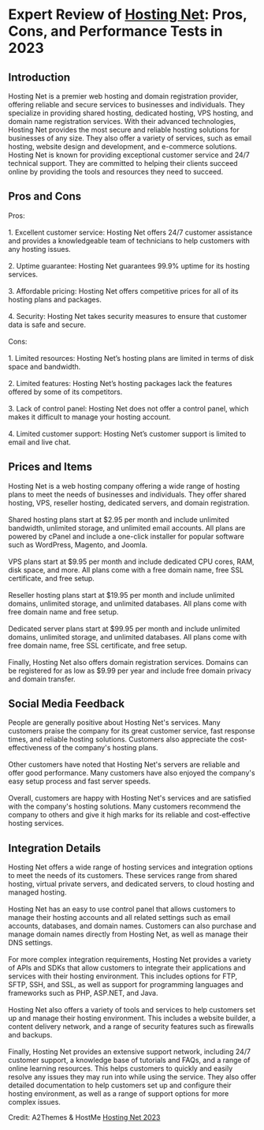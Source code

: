 <h1>Expert Review of <a href="https://a2themes.com/hosting-net-reviews">Hosting Net</a>: Pros, Cons, and Performance Tests in 2023</h1>
<h2>Introduction</h2>
Hosting Net is a premier web hosting and domain registration provider, offering reliable and secure services to businesses and individuals. They specialize in providing shared hosting, dedicated hosting, VPS hosting, and domain name registration services. With their advanced technologies, Hosting Net provides the most secure and reliable hosting solutions for businesses of any size. They also offer a variety of services, such as email hosting, website design and development, and e-commerce solutions. Hosting Net is known for providing exceptional customer service and 24/7 technical support. They are committed to helping their clients succeed online by providing the tools and resources they need to succeed.
<h2>Pros and Cons</h2>
Pros:<br><br>1. Excellent customer service: Hosting Net offers 24/7 customer assistance and provides a knowledgeable team of technicians to help customers with any hosting issues.<br><br>2. Uptime guarantee: Hosting Net guarantees 99.9% uptime for its hosting services.<br><br>3. Affordable pricing: Hosting Net offers competitive prices for all of its hosting plans and packages.<br><br>4. Security: Hosting Net takes security measures to ensure that customer data is safe and secure.<br><br>Cons:<br><br>1. Limited resources: Hosting Net’s hosting plans are limited in terms of disk space and bandwidth.<br><br>2. Limited features: Hosting Net’s hosting packages lack the features offered by some of its competitors.<br><br>3. Lack of control panel: Hosting Net does not offer a control panel, which makes it difficult to manage your hosting account.<br><br>4. Limited customer support: Hosting Net’s customer support is limited to email and live chat.
<h2>Prices and Items</h2>
Hosting Net is a web hosting company offering a wide range of hosting plans to meet the needs of businesses and individuals. They offer shared hosting, VPS, reseller hosting, dedicated servers, and domain registration.<br><br>Shared hosting plans start at $2.95 per month and include unlimited bandwidth, unlimited storage, and unlimited email accounts. All plans are powered by cPanel and include a one-click installer for popular software such as WordPress, Magento, and Joomla.<br><br>VPS plans start at $9.95 per month and include dedicated CPU cores, RAM, disk space, and more. All plans come with a free domain name, free SSL certificate, and free setup.<br><br>Reseller hosting plans start at $19.95 per month and include unlimited domains, unlimited storage, and unlimited databases. All plans come with free domain name and free setup.<br><br>Dedicated server plans start at $99.95 per month and include unlimited domains, unlimited storage, and unlimited databases. All plans come with free domain name, free SSL certificate, and free setup.<br><br>Finally, Hosting Net also offers domain registration services. Domains can be registered for as low as $9.99 per year and include free domain privacy and domain transfer.
<h2>Social Media Feedback</h2>
People are generally positive about Hosting Net's services. Many customers praise the company for its great customer service, fast response times, and reliable hosting solutions. Customers also appreciate the cost-effectiveness of the company's hosting plans.<br><br>Other customers have noted that Hosting Net's servers are reliable and offer good performance. Many customers have also enjoyed the company's easy setup process and fast server speeds.<br><br>Overall, customers are happy with Hosting Net's services and are satisfied with the company's hosting solutions. Many customers recommend the company to others and give it high marks for its reliable and cost-effective hosting services.
<h2>Integration Details</h2>
Hosting Net offers a wide range of hosting services and integration options to meet the needs of its customers. These services range from shared hosting, virtual private servers, and dedicated servers, to cloud hosting and managed hosting. <br><br>Hosting Net has an easy to use control panel that allows customers to manage their hosting accounts and all related settings such as email accounts, databases, and domain names. Customers can also purchase and manage domain names directly from Hosting Net, as well as manage their DNS settings.<br><br>For more complex integration requirements, Hosting Net provides a variety of APIs and SDKs that allow customers to integrate their applications and services with their hosting environment. This includes options for FTP, SFTP, SSH, and SSL, as well as support for programming languages and frameworks such as PHP, ASP.NET, and Java. <br><br>Hosting Net also offers a variety of tools and services to help customers set up and manage their hosting environment. This includes a website builder, a content delivery network, and a range of security features such as firewalls and backups.<br><br>Finally, Hosting Net provides an extensive support network, including 24/7 customer support, a knowledge base of tutorials and FAQs, and a range of online learning resources. This helps customers to quickly and easily resolve any issues they may run into while using the service. They also offer detailed documentation to help customers set up and configure their hosting environment, as well as a range of support options for more complex issues.
<p>Credit: A2Themes & HostMe <a href="https://a2themes.com/hosting-net-reviews">Hosting Net 2023</a></p>